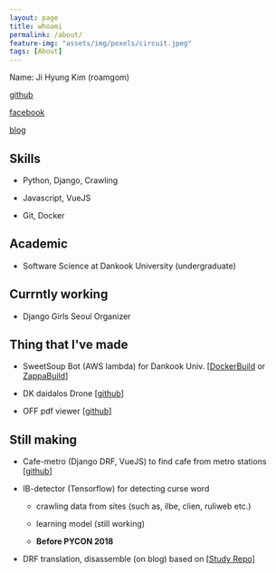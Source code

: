 ```yaml
---
layout: page
title: whoami
permalink: /about/
feature-img: "assets/img/pexels/circuit.jpeg"
tags: [About]
---
```



Name: Ji Hyung Kim (roamgom)

[github](https://github.com/roamgom)

[facebook](https://www.facebook.com/roamgom)

[blog](https://roamgom.github.io/)


## Skills

- Python, Django, Crawling

- Javascript, VueJS

- Git, Docker

## Academic

- Software Science at Dankook University (undergraduate)

## Currntly working

- Django Girls Seoul Organizer


## Thing that I've made

- SweetSoup Bot (AWS lambda) for Dankook Univ. [[DockerBuild](https://github.com/roamgom/SweetSoup_Bot)  or [ZappaBuild](https://github.com/roamgom/SweetSoup_Bot_Zappa)]

- DK daidalos Drone [[github](https://github.com/roamgom/DK_daidalos)]

- OFF pdf viewer [[github](https://github.com/roamgom/OFF_pdf)]

## Still making

- Cafe-metro (Django DRF, VueJS) to find cafe from metro stations
[[github](https://github.com/roamgom/cafe_metro)]

- IB-detector (Tensorflow) for detecting curse word

    - crawling data from sites (such as, ilbe, clien, ruliweb etc.)
    
    - learning model (still working)

    - **Before PYCON 2018**

- DRF translation, disassemble (on blog) based on [[Study Repo](https://github.com/django-rest-framework-study)]